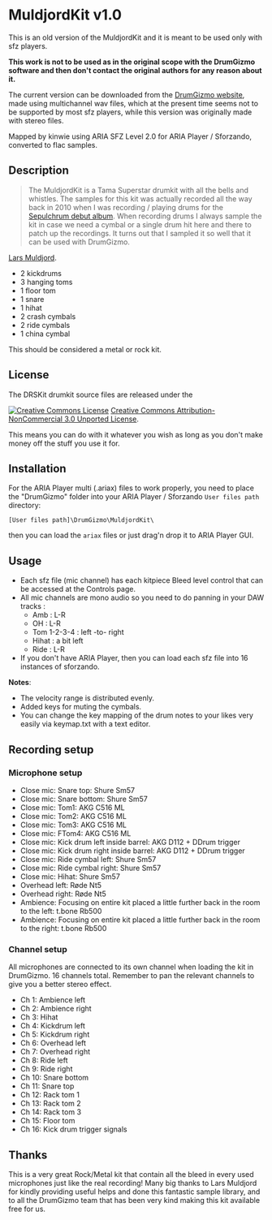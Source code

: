 # MuldjordKit v1.0

This is an old version of the MuldjordKit and it is meant to be used only with sfz players.

**This work is not to be used as in the original scope with the DrumGizmo software
and then don't contact the original authors for any reason about it.**

The current version can be downloaded from the [DrumGizmo website],
made using multichannel wav files, which at the present time seems not to be
supported by most sfz players,
while this version was originally made with stereo files.

Mapped by kinwie using ARIA SFZ Level 2.0 for ARIA Player / Sforzando,
converted to flac samples.

## Description

> The MuldjordKit is a Tama Superstar drumkit with all the bells and whistles.
The samples for this kit was actually recorded all the way back in 2010 when I
was recording / playing drums for the [Sepulchrum debut album].
When recording drums I always sample the kit in case we need a cymbal or a single
drum hit here and there to patch up the recordings.
It turns out that I sampled it so well that it can be used with DrumGizmo.

[Lars Muldjord].

- 2 kickdrums
- 3 hanging toms
- 1 floor tom
- 1 snare
- 1 hihat
- 2 crash cymbals
- 2 ride cymbals
- 1 china cymbal

This should be considered a metal or rock kit.

## License

The DRSKit drumkit source files are released under the

<a rel="license" href="http://creativecommons.org/licenses/by-nc/3.0/">
<img alt="Creative Commons License" style="border-width:0"
    src="https://i.creativecommons.org/l/by-nc/3.0/88x31.png" /></a>
<a rel="license" href="http://creativecommons.org/licenses/by-nc/3.0/">
Creative Commons Attribution-NonCommercial 3.0 Unported License</a>.

This means you can do with it whatever you wish as long as you don't make money
off the stuff you use it for.

## Installation

For the ARIA Player multi (.ariax) files to work properly, you need to place
the "DrumGizmo" folder into your ARIA Player / Sforzando `User files path` directory:

`[User files path]\DrumGizmo\MuldjordKit\`

then you can load the `ariax` files or just drag'n drop it to ARIA Player GUI.

## Usage

- Each sfz file (mic channel) has each kitpiece Bleed level control
  that can be accessed at the Controls page.
- All mic channels are mono audio so you need to do panning in your DAW tracks :
  - Amb : L-R
  - OH : L-R
  - Tom 1-2-3-4 : left -to- right
  - Hihat : a bit left
  - Ride : L-R
- If you don't have ARIA Player, then you can load each sfz file
  into 16 instances of sforzando.

**Notes**:

- The velocity range is distributed evenly.
- Added keys for muting the cymbals.
- You can change the key mapping of the drum notes to your likes very easily via
  keymap.txt with a text editor.

## Recording setup

### Microphone setup

- Close mic: Snare top: Shure Sm57
- Close mic: Snare bottom: Shure Sm57
- Close mic: Tom1: AKG C516 ML
- Close mic: Tom2: AKG C516 ML
- Close mic: Tom3: AKG C516 ML
- Close mic: FTom4: AKG C516 ML
- Close mic: Kick drum left inside barrel: AKG D112 + DDrum trigger
- Close mic: Kick drum right inside barrel: AKG D112 + DDrum trigger
- Close mic: Ride cymbal left: Shure Sm57
- Close mic: Ride cymbal right: Shure Sm57
- Close mic: Hihat: Shure Sm57
- Overhead left: Røde Nt5
- Overhead right: Røde Nt5
- Ambience: Focusing on entire kit placed a little further back in the room to the left: t.bone Rb500
- Ambience: Focusing on entire kit placed a little further back in the room to the right: t.bone Rb500

### Channel setup

All microphones are connected to its own channel when loading the kit in DrumGizmo.
16 channels total.
Remember to pan the relevant channels to give you a better stereo effect.

- Ch 1: Ambience left
- Ch 2: Ambience right
- Ch 3: Hihat
- Ch 4: Kickdrum left
- Ch 5: Kickdrum right
- Ch 6: Overhead left
- Ch 7: Overhead right
- Ch 8: Ride left
- Ch 9: Ride right
- Ch 10: Snare bottom
- Ch 11: Snare top
- Ch 12: Rack tom 1
- Ch 13: Rack tom 2
- Ch 14: Rack tom 3
- Ch 15: Floor tom
- Ch 16: Kick drum trigger signals

## Thanks

This is a very great Rock/Metal kit that contain all the bleed in every used
microphones just like the real recording!
Many big thanks to Lars Muldjord for kindly providing useful helps and done
this fantastic sample library, and to all the DrumGizmo team that has been very
kind making this kit available free for us.

[DrumGizmo website]:      https://www.drumgizmo.org/wiki/doku.php?id=kits:muldjordkit
[Sepulchrum debut album]: http://downloads.sepulchrum.net/Sepulchrum-The_Gardens_of_Necropolis-flac.zip
[Lars Muldjord]:          http://www.muldjord.com/
